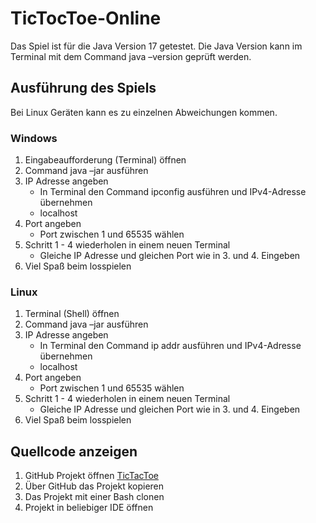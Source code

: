# TicTocToe-Online
Das Spiel ist für die Java Version 17 getestet.
Die Java Version kann im Terminal mit dem Command java –version geprüft werden.

## Ausführung des Spiels
Bei Linux Geräten kann es zu einzelnen Abweichungen kommen.
### Windows
1.	Eingabeaufforderung (Terminal) öffnen
2.	Command java –jar <Dateipfad zur jar> ausführen
3.	IP Adresse angeben
    - In Terminal den Command ipconfig ausführen und IPv4-Adresse übernehmen
    - localhost
4.	Port angeben
    - Port zwischen 1 und 65535 wählen
5.	Schritt 1 - 4 wiederholen in einem neuen Terminal
    - Gleiche IP Adresse und gleichen Port wie in 3. und 4. Eingeben
6.	Viel Spaß beim losspielen 
  
### Linux
1.	Terminal (Shell) öffnen
2.	Command java –jar <Dateipfad zur jar> ausführen
3.	IP Adresse angeben
    -	In Terminal den Command ip addr ausführen und IPv4-Adresse übernehmen
    -	localhost
4.	Port angeben
    -	Port zwischen 1 und 65535 wählen
5.	Schritt 1 - 4 wiederholen in einem neuen Terminal
    -	Gleiche IP Adresse und gleichen Port wie in 3. und 4. Eingeben
6.	Viel Spaß beim losspielen

## Quellcode anzeigen
1.	GitHub Projekt öffnen [TicTacToe](https://github.com/Sinja742/TicTocToe)
2.	Über GitHub das Projekt kopieren
3.	Das Projekt mit einer Bash clonen
4.	Projekt in beliebiger IDE öffnen
  
  
